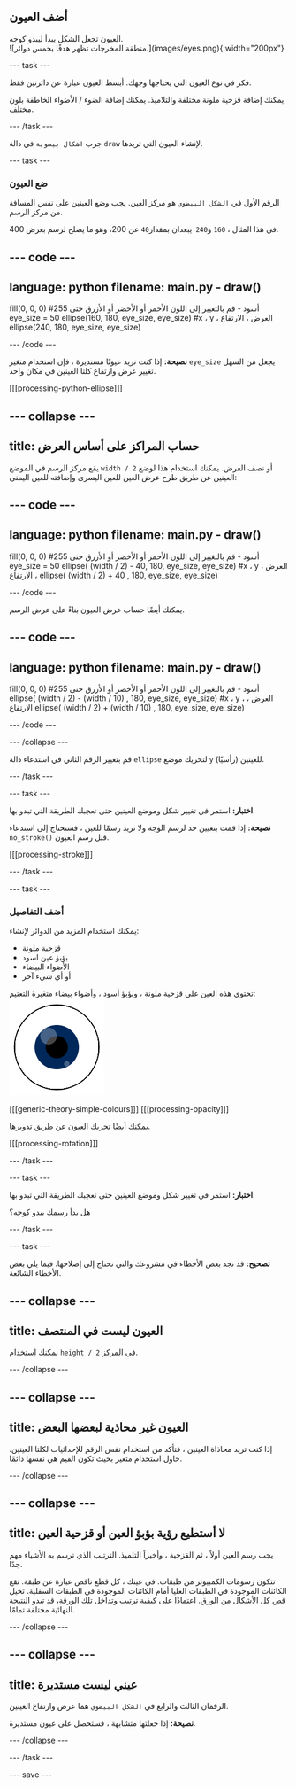 ## أضف العيون

<div style="display: flex; flex-wrap: wrap">
<div style="flex-basis: 200px; flex-grow: 1; margin-right: 15px;">
العيون تجعل الشكل يبدأ ليبدو كوجه.
</div>
<div>
![منطقة المخرجات تظهر هدفًا بخمس دوائر.](images/eyes.png){:width="200px"}
</div>
</div>

--- task ---

فكر في نوع العيون التي يحتاجها وجهك. أبسط العيون عبارة عن دائرتين فقط.

يمكنك إضافة قزحية ملونة مختلفة والتلاميذ. يمكنك إضافة الضوء / الأضواء الخاطفة بلون مختلف.

--- /task ---

جرب `اشكال بيضوية` في دالة `draw` لإنشاء العيون التي تريدها.

--- task ---

### ضع العيون

الرقم الأول في `الشكل البيضوي` هو مركز العين. يجب وضع العينين على نفس المسافة من مركز الرسم.

في هذا المثال ، `160` و`240 `يبعدان بمقدار` 40 ` عن 200، وهو ما يصلح لرسم بعرض 400.

--- code ---
---
language: python
filename: main.py - draw()
---
  fill(0, 0, 0) #أسود - قم بالتغيير إلى اللون الأحمر أو الأخضر أو الأزرق حتى 255
  eye_size = 50
  ellipse(160, 180, eye_size, eye_size) #x ، y ، العرض ، الارتفاع
  ellipse(240, 180, eye_size, eye_size)

--- /code ---

**نصيحة:** إذا كنت تريد عيونًا مستديرة ، فإن استخدام متغير `eye_size` يجعل من السهل تغيير عرض وارتفاع كلتا العينين في مكان واحد.

[[[processing-python-ellipse]]]

--- collapse ---
---
title: حساب المراكز على أساس العرض
---

يقع مركز الرسم في الموضع `width / 2` أو نصف العرض. يمكنك استخدام هذا لوضع العينين عن طريق طرح عرض العين للعين اليسرى وإضافته للعين اليمنى:

--- code ---
---
language: python
filename: main.py - draw()
---

  fill(0, 0, 0) #أسود - قم بالتغيير إلى اللون الأحمر أو الأخضر أو الأزرق حتى 255
  eye_size = 50
  ellipse( (width / 2) - 40, 180, eye_size, eye_size) #x ، y ، العرض ، الارتفاع
  ellipse( (width / 2) + 40 , 180, eye_size, eye_size)

--- /code ---

يمكنك أيضًا حساب عرض العيون بناءً على عرض الرسم.

--- code ---
---
language: python
filename: main.py - draw()
---

  fill(0, 0, 0) #أسود - قم بالتغيير إلى اللون الأحمر أو الأخضر أو الأزرق حتى 255
  ellipse( (width / 2) - (width / 10) , 180, eye_size, eye_size) #x ، y ، العرض ، الارتفاع
  ellipse( (width / 2) + (width / 10) , 180, eye_size, eye_size)

--- /code ---

--- /collapse ---

قم بتغيير الرقم الثاني في استدعاء دالة `ellipse` لتحريك موضع `y` (رأسيًا) للعينين.

--- /task ---

--- task ---

**اختبار:** استمر في تغيير شكل وموضع العينين حتى تعجبك الطريقة التي تبدو بها.

**نصيحة:** إذا قمت بتعيين حد لرسم الوجه ولا تريد رسمًا للعين ، فستحتاج إلى استدعاء `no_stroke()` قبل رسم العيون.

[[[processing-stroke]]]

--- /task ---

--- task ---

### أضف التفاصيل

يمكنك استخدام المزيد من الدوائر لإنشاء:
+ قزحية ملونة
+ بؤبؤ عين اسود
+ الأضواء البيضاء
+ أو أي شيء آخر

تحتوي هذه العين على قزحية ملونة ، وبؤبؤ أسود ، وأضواء بيضاء متغيرة التعتيم: ![تُظهر منطقة الإخراج عينًا بها أضواء خاطفة على التلميذ والقزحية.](images/catchlights.png)

[[[generic-theory-simple-colours]]] 
[[[processing-opacity]]]

يمكنك أيضًا تحريك العيون عن طريق تدويرها.

[[[processing-rotation]]]

--- /task ---

--- task ---

**اختبار:** استمر في تغيير شكل وموضع العينين حتى تعجبك الطريقة التي تبدو بها.

هل بدأ رسمك يبدو كوجه؟

--- /task ---

--- task ---

**تصحيح:** قد تجد بعض الأخطاء في مشروعك والتي تحتاج إلى إصلاحها. فيما يلي بعض الأخطاء الشائعة.

--- collapse ---
---
title: العيون ليست في المنتصف
---

يمكنك استخدام `height / 2` في المركز.

--- /collapse ---

--- collapse ---
---
title: العيون غير محاذية لبعضها البعض
---

إذا كنت تريد محاذاة العينين ، فتأكد من استخدام نفس الرقم للإحداثيات لكلتا العينين. حاول استخدام متغير بحيث تكون القيم هي نفسها دائمًا.

--- /collapse ---

--- collapse ---
---
title: لا أستطيع رؤية بؤبؤ العين أو قزحية العين
---

يجب رسم العين أولاً ، ثم القزحية ، وأخيراً التلميذ. الترتيب الذي ترسم به الأشياء مهم جدًا.

تتكون رسومات الكمبيوتر من طبقات. في عينك ، كل قطع ناقص عبارة عن طبقة. تقع الكائنات الموجودة في الطبقات العليا أمام الكائنات الموجودة في الطبقات السفلية. تخيل قص كل الأشكال من الورق. اعتمادًا على كيفية ترتيب وتداخل تلك الورقة، قد تبدو النتيجة النهائية مختلفة تمامًا.

--- /collapse ---

--- collapse ---
---
title: عيني ليست مستديرة
---

الرقمان الثالث والرابع في `الشكل البيضوي` هما عرض وارتفاع العينين.

**نصيحة:** إذا جعلتها متشابهة ، فستحصل على عيون مستديرة.

--- /collapse ---


--- /task ---

--- save ---

